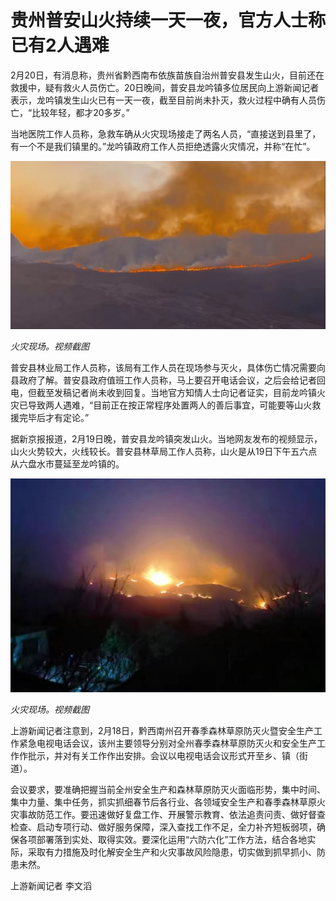 # 贵州普安山火持续一天一夜，官方人士称已有2人遇难

2月20日，有消息称，贵州省黔西南布依族苗族自治州普安县发生山火，目前还在救援中，疑有救火人员伤亡。20日晚间，普安县龙吟镇多位居民向上游新闻记者表示，龙吟镇发生山火已有一天一夜，截至目前尚未扑灭，救火过程中确有人员伤亡，“比较年轻，都才20多岁。”

当地医院工作人员称，急救车确从火灾现场接走了两名人员，“直接送到县里了，有一个不是我们镇里的。”龙吟镇政府工作人员拒绝透露火灾情况，并称“在忙”。

![ef31414766db620b40bab48e74349e77.jpg](https://raw.githubusercontent.com/qqhsx/qqnews_image/main/2024/02/20/贵州普安山火持续一天一夜，官方人士称已有2人遇难/ef31414766db620b40bab48e74349e77.jpg)

 _火灾现场。视频截图_

普安县林业局工作人员称，该局有工作人员在现场参与灭火，具体伤亡情况需要向县政府了解。普安县政府值班工作人员称，马上要召开电话会议，之后会给记者回电，但截至发稿记者尚未收到回复。当地官方知情人士向记者证实，目前龙吟镇火灾已导致两人遇难，“目前正在按正常程序处置两人的善后事宜，可能要等山火救援完毕后才有定论。”

据新京报报道，2月19日晚，普安县龙吟镇突发山火。当地网友发布的视频显示，山火火势较大，火线较长。普安县林草局工作人员称，山火是从19日下午五六点从六盘水市蔓延至龙吟镇的。

![dac3dd464b97999d995cdc9bc16de52b.jpg](https://raw.githubusercontent.com/qqhsx/qqnews_image/main/2024/02/20/贵州普安山火持续一天一夜，官方人士称已有2人遇难/dac3dd464b97999d995cdc9bc16de52b.jpg)

 _火灾现场。视频截图_

上游新闻记者注意到，2月18日，黔西南州召开春季森林草原防灭火暨安全生产工作紧急电视电话会议，该州主要领导分别对全州春季森林草原防灭火和安全生产工作作批示，并对有关工作作出安排。会议以电视电话会议形式开至乡、镇（街道）。

会议要求，要准确把握当前全州安全生产和森林草原防灭火面临形势，集中时间、集中力量、集中任务，抓实抓细春节后各行业、各领域安全生产和春季森林草原火灾事故防范工作。要迅速做好复盘工作、开展警示教育、依法追责问责、做好督查检查、启动专项行动、做好服务保障，深入查找工作不足，全力补齐短板弱项，确保各项部署落到实处、取得实效。要深化运用“六防六化”工作方法，结合各地实际，采取有力措施及时化解安全生产和火灾事故风险隐患，切实做到抓早抓小、防患未然。

上游新闻记者 李文滔

